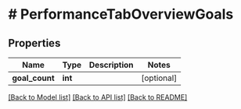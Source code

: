 # # PerformanceTabOverviewGoals

## Properties

Name | Type | Description | Notes
------------ | ------------- | ------------- | -------------
**goal_count** | **int** |  | [optional]

[[Back to Model list]](../../README.md#models) [[Back to API list]](../../README.md#endpoints) [[Back to README]](../../README.md)
